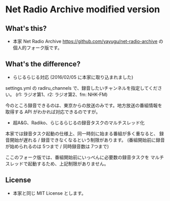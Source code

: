 # Net Radio Archive modified version

## What's this?

* 本家 Net Radio Archive <https://github.com/yayugu/net-radio-archive> の個人的フォーク版です。

## What's the difference?

* らじるらじる対応 (2016/02/05 に本家に取り込まれました)

settings.yml の radiru_channels で、録音したいチャンネルを指定してください。
(r1: ラジオ第1、r2: ラジオ第2、fm: NHK-FM)

今のところ録音できるのは、東京からの放送のみです。地方放送の番組情報を
取得する API がわかれば対応できるのですが。

* 超A&G、Radiko、らじるらじるの録音タスクのマルチスレッド化

本家では録音タスク起動の仕様上、同一時刻に始まる番組が多く重なると、
録音開始が遅れる / 録音できなくなるという制限があります。
(番組開始前に録音が始められるのは 5つまで / 同時録音数は 7つまで)

ここのフォーク版では、番組開始前にいっぺんに必要数の録音タスクを
マルチスレッドで起動するため、上記制限がありません。

## License

* 本家と同じ MIT License とします。

